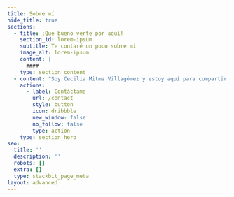 ```yaml
---
title: Sobre mí
hide_title: true
sections:
  - title: ¡Que bueno verte por aquí!
    section_id: lorem-ipsum
    subtitle: Te contaré un poco sobre mí
    image_alt: lorem-ipsum
    content: |
      ####
    type: section_content
  - content: "Soy Cecilia Mitma Villagómez y estoy aquí para compartir algunos aprendizajes que he adquirido en mi experiencia personal y profesional.\n\n![](/\\_static/app-assets/images/Sobre_mi\\_1.jpg)\n\n#### Mi profesión\n\nEstudié Ingeniería Industrial en la Universidad Nacional Mayor de San Marcos y tengo 8 años de experiencia en Planeamiento Financiero, Planeamiento Estratégico, Costos, Presupuestos, Gestión de procesos, Gestión de Proyectos y Análisis de KPI’s. Me enfoco en buscar oportunidades de mejora apoyándome en información consistente y veraz que aporte valor a la toma de decisiones y al planteamiento de estrategias.\_\nMi objetivo es contribuir con el crecimiento de negocios y el desarrollo de equipos.\n\n#### Mi historia\n\nVengo de una familia muy unida y con mucho empuje, soy de Lima pero por mis venas corre sangre sureña, ya que mi madre es arequipeña y mi padre ayacuchano. Desde muy pequeña mis padres me enseñaron que siempre podemos encontrar una mejor versión de nosotros mismos y que cualquier obstáculo se resuelve con esfuerzo y creatividad.\n\n#### Mis valores\n\nOptimismo, Perseverancia, Amor, Coherencia y Liderazgo.\n"
    actions:
      - label: Contáctame
        url: /contact
        style: button
        icon: dribbble
        new_window: false
        no_follow: false
        type: action
    type: section_hero
seo:
  title: ''
  description: ''
  robots: []
  extra: []
  type: stackbit_page_meta
layout: advanced
---
```

